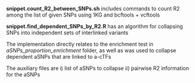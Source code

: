 **snippet.count_R2_between_SNPs.sh** includes commands to count R2 among the list of given SNPs using 1KG and bcftools + vcftools <br>

**snippet.find_dependent_SNPs_by_R2.R** has an algorithm for collapsing SNPs into independent sets of interlinked variants <br>

The implementation directly relates to the enrichment test in *aSNPs_proportion_enrichment* folder, as well as was used to collapse dependent aSNPs that are linked to a-cTFs <br>

The auxiliary files are i) list of aSNPs to collapse ii) pairwise R2 information for the aSNPs 
